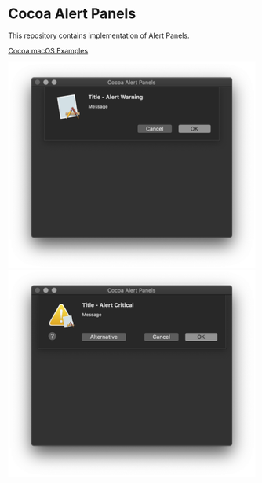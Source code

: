 # Cocoa Alert Panels

This repository contains implementation of Alert Panels.

[Cocoa macOS Examples](https://github.com/NikolaGrujic91/Cocoa-macOS-Examples)

![image missing](Alert1.png "Application UI")
![image missing](Alert2.png "Application UI")